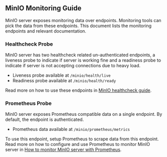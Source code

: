 ## MinIO Monitoring Guide

MinIO server exposes monitoring data over endpoints. Monitoring tools can pick the data from these endpoints. This document lists the monitoring endpoints and relevant documentation.

### Healthcheck Probe

MinIO server has two healthcheck related un-authenticated endpoints, a liveness probe to indicate if server is working fine and a readiness probe to indicate if server is not accepting connections due to heavy load.

- Liveness probe available at `/minio/health/live`
- Readiness probe available at `/minio/health/ready`

Read more on how to use these endpoints in [MinIO healthcheck guide](https://github.com/RTradeLtd/s3x/blob/master/docs/metrics/healthcheck/README.md).

### Prometheus Probe

MinIO server exposes Prometheus compatible data on a single endpoint. By default, the endpoint is authenticated.

- Prometheus data available at `/minio/prometheus/metrics`

To use this endpoint, setup Prometheus to scrape data from this endpoint. Read more on how to configure and use Prometheus to monitor MinIO server in [How to monitor MinIO server with Prometheus](https://github.com/minio/minio/blob/master/docs/metrics/prometheus/README.md).

